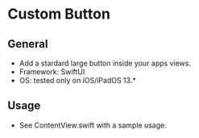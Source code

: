 # Custom Button

## General
- Add a stardard large button inside your apps views.
- Framework: SwiftUI
- OS: tested only on iOS/iPadOS 13.*

## Usage
- See ContentView.swift with a sample usage. 



